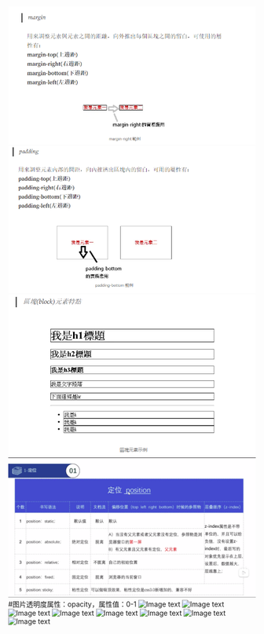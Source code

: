 ![Image text](https://github.com/wohccdaa/VS-code/blob/1d2ccd15e2112f97a69387d122e96635e710f4c9/img/%E5%85%83%E7%B4%A0%E4%B8%8E%E5%85%83%E7%B4%A0%E7%9A%84%E8%BE%B9%E8%B7%9D.png)
 ![Image text](https://github.com/wohccdaa/VS-code/blob/1abfcccc54b872bbbb5265867638810a3dbd172f/img/%E5%85%83%E7%B4%A0%E4%B8%8E%E8%BE%B9%E6%A1%86%E7%9A%84%E8%BE%B9%E8%B7%9D.png)
![Image text](https://github.com/wohccdaa/VS-code/blob/f8b3f3aba1136895ed479301c339f5ab316dfd60/img/%E5%9D%97%E5%85%83%E7%B4%A0%E7%89%B9%E7%82%B9%E7%9A%84%E5%9B%BE%E4%BE%8B.png)
![Image text](https://github.com/wohccdaa/VS-code/blob/0eb0e916754c75d72446050a677575193ddfa566/img/%E3%80%90%E5%AE%9A%E4%BD%8D%E3%80%91%E7%9F%A5%E8%AF%86%E7%82%B9.png)
#图片透明度属性：opacity，属性值：0-1
![Image text]()
![Image text]()
![Image text]()
![Image text]()
![Image text]()
![Image text]()
![Image text]()
![Image text]()
